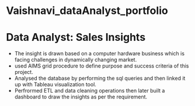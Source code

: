# Vaishnavi_dataAnalyst_portfolio

# Data Analyst: Sales Insights
 * The insight is drawn based on a computer hardware business which is facing challenges in dynamically changing market.
 * used AIMS grid procedure to define purpose and success criteria of this project. 
 * Analysed the database by performing the sql queries and then linked it up with Tableau visualization tool.
 * Perfrormed ETL and data cleaning operations then later built a dashboard to draw the insights as per the requirement.
 
